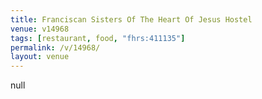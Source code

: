 ```yaml
---
title: Franciscan Sisters Of The Heart Of Jesus Hostel
venue: v14968
tags: [restaurant, food, "fhrs:411135"]
permalink: /v/14968/
layout: venue
---
```

null